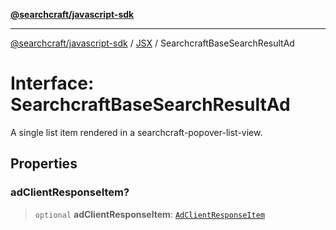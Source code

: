 [**@searchcraft/javascript-sdk**](/reference/sdk/js-vanilla/README.md)

***

[@searchcraft/javascript-sdk](/reference/sdk/js-vanilla/globals.md) / [JSX](/reference/sdk/js-vanilla/namespaces/JSX/README.md) / SearchcraftBaseSearchResultAd

# Interface: SearchcraftBaseSearchResultAd

A single list item rendered in a searchcraft-popover-list-view.

## Properties

### adClientResponseItem?

> `optional` **adClientResponseItem**: [`AdClientResponseItem`](/reference/sdk/js-vanilla/interfaces/AdClientResponseItem.md)
